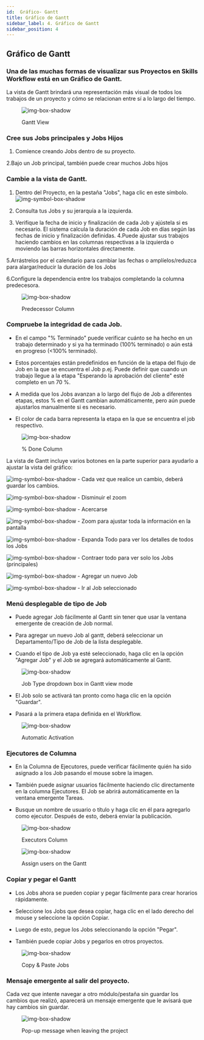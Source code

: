 ```yaml
---
id:  Gráfico- Gantt
title: Gráfico de Gantt
sidebar_label: 4. Gráfico de Gantt
sidebar_position: 4
---
```


## Gráfico de Gantt


### Una de las muchas formas de visualizar sus Proyectos en Skills Workflow está en un Gráfico de Gantt.


La vista de Gantt brindará una representación más visual de todos los trabajos de un proyecto y cómo se relacionan entre sí a lo largo del tiempo.

<figure>

![img-box-shadow](/img/university/project-management/project-management-lesson4-1.png)
<figcaption>Gantt View</figcaption>
</figure>


### Cree sus Jobs principales y Jobs Hijos

1. Comience creando Jobs dentro de su proyecto.

2.Bajo un Job principal, también puede crear muchos Jobs hijos

### Cambie a la vista de Gantt.

1. Dentro del Proyecto, en la pestaña "Jobs", haga clic en este símbolo. ![img-symbol-box-shadow](/img/university/project-management/project-management-lesson4-symbol-1.png)

2. Consulta tus Jobs y su jerarquía a la izquierda.

3. Verifique la fecha de inicio y finalización de cada Job y ajústela si es necesario. El sistema calcula la duración de cada Job en días según las fechas de inicio y finalización definidas.
4.Puede ajustar sus trabajos haciendo cambios en las columnas respectivas a la izquierda o moviendo las barras horizontales directamente.

5.Arrástrelos por el calendario para cambiar las fechas o amplíelos/reduzca para alargar/reducir la duración de los Jobs

6.Configure la dependencia entre los trabajos completando la columna predecesora.
<figure>

![img-box-shadow](/img/university/project-management/project-management-lesson4-2.png)
<figcaption>Predecessor Column</figcaption>
</figure>


### Compruebe la integridad de cada Job.

- En el campo "% Terminado" puede verificar cuánto se ha hecho en un trabajo determinado y si ya ha terminado (100% terminado) o aún está en progreso (<100% terminado).

- Estos porcentajes están predefinidos en función de la etapa del flujo de Job en la que se encuentra el Job
p.ej. Puede definir que cuando un trabajo llegue a la etapa "Esperando la aprobación del cliente" esté completo en un 70 %.

- A medida que los Jobs avanzan a lo largo del flujo de Job a diferentes etapas, estos % en el Gantt cambian automáticamente, pero aún puede ajustarlos manualmente si es necesario.

- El color de cada barra representa la etapa en la que se encuentra el job respectivo.

<figure>

![img-box-shadow](/img/university/project-management/project-management-lesson4-2.png)
<figcaption>% Done Column</figcaption>
</figure>

La vista de Gantt incluye varios botones en la parte superior para ayudarlo a ajustar la vista del gráfico:

![img-symbol-box-shadow](/img/university/project-management/project-management-lesson4-symbol-2.png) - Cada vez que realice un cambio, deberá guardar los cambios.

![img-symbol-box-shadow](/img/university/project-management/project-management-lesson4-symbol-3.png) - Disminuir el zoom

![img-symbol-box-shadow](/img/university/project-management/project-management-lesson4-symbol-4.png) - Acercarse

![img-symbol-box-shadow](/img/university/project-management/project-management-lesson4-symbol-5.png) - Zoom para ajustar toda la información en la pantalla

![img-symbol-box-shadow](/img/university/project-management/project-management-lesson4-symbol-6.png) - Expanda Todo para ver los detalles de todos los Jobs

![img-symbol-box-shadow](/img/university/project-management/project-management-lesson4-symbol-7.png) - Contraer todo para ver solo los Jobs (principales)

![img-symbol-box-shadow](/img/university/project-management/project-management-lesson4-symbol-8.png) - Agregar un nuevo Job

![img-symbol-box-shadow](/img/university/project-management/project-management-lesson4-symbol-9.png) - Ir al Job seleccionado

  

### Menú desplegable de tipo de Job

- Puede agregar Job fácilmente al Gantt sin tener que usar la ventana emergente de creación de Job normal.

- Para agregar un nuevo Job al gantt, deberá seleccionar un Departamento/Tipo de Job de la lista desplegable.

- Cuando el tipo de Job ya esté seleccionado, haga clic en la opción "Agregar Job" y el Job se agregará automáticamente al Gantt.

<figure>

![img-box-shadow](/img/university/project-management/project-management-lesson4-4.png)
<figcaption>Job Type dropdown box in Gantt view mode</figcaption>
</figure>

- El Job solo se activará tan pronto como haga clic en la opción "Guardar".

- Pasará a la primera etapa definida en el Workflow.

<figure>

![img-box-shadow](/img/university/project-management/project-management-lesson4-5.png)
<figcaption>Automatic Activation</figcaption>
</figure>

### Ejecutores de Columna

- En la Columna de Ejecutores, puede verificar fácilmente quién ha sido asignado a los Job pasando el mouse sobre la imagen.

- También puede asignar usuarios fácilmente haciendo clic directamente en la columna Ejecutores. El Job se abrirá automáticamente en la ventana emergente Tareas.

- Busque un nombre de usuario o título y haga clic en él para agregarlo como ejecutor. Después de esto, deberá enviar la publicación.

<figure>

![img-box-shadow](/img/university/project-management/project-management-lesson4-6.png)
<figcaption>Executors Column</figcaption>
</figure>

<figure>

![img-box-shadow](/img/university/project-management/project-management-lesson4-7.png)
<figcaption>Assign users on the Gantt</figcaption>
</figure>

### Copiar y pegar el Gantt

- Los Jobs ahora se pueden copiar y pegar fácilmente para crear horarios rápidamente.

- Seleccione los Jobs que desea copiar, haga clic en el lado derecho del mouse y seleccione la opción Copiar.

- Luego de esto, pegue los Jobs seleccionando la opción "Pegar".

- También puede copiar Jobs y pegarlos en otros proyectos.

<figure>

![img-box-shadow](/img/university/project-management/project-management-lesson4-8.png)
<figcaption>Copy & Paste Jobs</figcaption>
</figure>

### Mensaje emergente al salir del proyecto.

Cada vez que intente navegar a otro módulo/pestaña sin guardar los cambios que realizó, aparecerá un mensaje emergente que le avisará que hay cambios sin guardar.

<figure>

![img-box-shadow](/img/university/project-management/project-management-lesson4-9.png)
<figcaption>Pop-up message when leaving the project</figcaption>
</figure>
